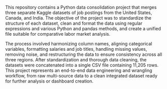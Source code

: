 This repository contains a Python data consolidation project that merges three separate Kaggle datasets of job postings from the United States, Canada, and India. The objective of the project was to standardize the structure of each dataset, clean and format the data using regular expressions and various Python and pandas methods, and create a unified file suitable for comparative labor market analysis.

The process involved harmonizing column names, aligning categorical variables, formatting salaries and job titles, handling missing values, removing noise, and restructuring the data to ensure consistency across all three regions. After standardization and thorough data cleaning, the datasets were concatenated into a single CSV file containing 11,205 rows. This project represents an end-to-end data engineering and wrangling workflow, from raw multi-source data to a clean integrated dataset ready for further analysis or dashboard creation.
